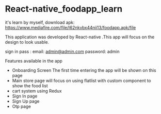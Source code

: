# React-native_foodapp_learn
it's learn by myself, download apk: https://www.mediafire.com/file/l62nkvbx44nii13/foodapp.apk/file

This application was developed by React-native .This app will focus on the design to look usable. 

sign in pass : email: admin@admin.com password: admin 

Features available in the app

- Onboarding Screen The first time entering the app will be shown on this page
- Main store page will focus on using flatlist with custom component to show the food list
- cart system using Redux 
- Sign In page
- Sign Up page
- Otp page


